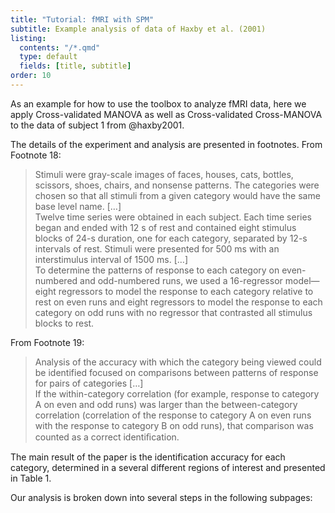 ```yaml
---
title: "Tutorial: fMRI with SPM"
subtitle: Example analysis of data of Haxby et al. (2001)
listing:
  contents: "/*.qmd"
  type: default
  fields: [title, subtitle]
order: 10
---
```



As an example for how to use the toolbox to analyze fMRI data, here we apply Cross-validated MANOVA as well as Cross-validated Cross-MANOVA to the data of subject 1 from @haxby2001.

The details of the experiment and analysis are presented in footnotes. From Footnote 18:

>   Stimuli were gray-scale images of faces, houses, cats, bottles, scissors, shoes, chairs, and nonsense patterns. The categories were chosen so that all stimuli from a given category would have the same base level name. […]\
>   Twelve time series were obtained in each subject. Each time series began and ended with 12 s of rest and contained eight stimulus blocks of 24-s duration, one for each category, separated by 12-s intervals of rest. Stimuli were presented for 500 ms with an interstimulus interval of 1500 ms. […]\
>   To determine the patterns of response to each category on even-numbered and odd-numbered runs, we used a 16-regressor model—eight regressors to model the response to each category relative to rest on even runs and eight regressors to model the response to each category on odd runs with no regressor that contrasted all stimulus blocks to rest.

From Footnote 19:

>   Analysis of the accuracy with which the category being viewed could be identified focused on comparisons between patterns of response for pairs of categories […]\
>   If the within-category correlation (for example, response to category A on even and odd runs) was larger than the between-category correlation (correlation of the response to category A on even runs with the response to category B on odd runs), that comparison was counted as a correct identiﬁcation.

The main result of the paper is the identification accuracy for each category, determined in a several different regions of interest and presented in Table 1.

Our analysis is broken down into several steps in the following subpages:


<!-- Copyright © 2023 Carsten Allefeld
SPDX-License-Identifier: GPL-3.0-or-later -->
